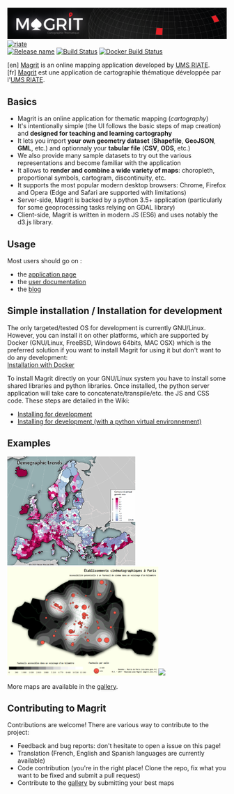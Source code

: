 [![png](magrit_app/static/img/magrit_banner.png)](http://magrit.cnrs.fr)  
[![riate](https://github.com/riatelab/magrit/raw/master/magrit_app/static/img/riate_blue_red.png)](http://riate.cnrs.fr)   
[![Release name](https://img.shields.io/github/release/riatelab/magrit.svg)](https://github.com/riatelab/magrit/releases)
[![Build Status](https://travis-ci.org/riatelab/magrit.svg?branch=master)](https://travis-ci.org/riatelab/magrit)
[![Docker Build Status](https://img.shields.io/docker/build/magrit/magrit.svg)](https://hub.docker.com/r/magrit/magrit/)   

[en] [Magrit](http://magrit.cnrs.fr) is an online mapping application developed by [UMS RIATE](http://www.riate.cnrs.fr).  
[fr]  [Magrit](http://magrit.cnrs.fr) est une application de cartographie thématique développée par l'[UMS RIATE](http://www.riate.cnrs.fr).

## Basics
- Magrit is an online application for thematic mapping (*cartography*)
- It's intentionally simple (the UI follows the basic steps of map creation) and **designed for teaching and learning cartography**
- It lets you import **your own geometry dataset** (**Shapefile**, **GeoJSON**, **GML**, etc.) and optionnaly your **tabular file** (**CSV**, **ODS**, etc.)
- We also provide many sample datasets to try out the various representations and become familiar with the application
- It allows to **render and combine a wide variety of maps**: choropleth, proportional symbols, cartogram, discontinuity, etc.
- It supports the most popular modern desktop browsers: Chrome, Firefox and Opera (Edge and Safari are supported with limitations)
- Server-side, Magrit is backed by a python 3.5+ application (particularly for some geoprocessing tasks relying on GDAL library)
- Client-side, Magrit is written in modern JS (ES6) and uses notably the d3.js library.


## Usage
Most users should go on :
- the [application page](http://magrit.cnrs.fr)
- the [user documentation](http://magrit.cnrs.fr/docs/)
- the [blog](http://magrit.hypotheses.org)


## Simple installation / Installation for development
The only targeted/tested OS for development is currently GNU/Linux.   
However, you can install it on other platforms, which are supported by Docker (GNU/Linux, FreeBSD, Windows 64bits, MAC OSX) which is the preferred solution if you want to install Magrit for using it but don't want to do any development:   
[Installation with Docker](https://github.com/riatelab/magrit/wiki/Installation-with-Docker)

To install Magrit directly on your GNU/Linux system you have to install some shared libraries and python libraries.
Once installed, the python server application will take care to concatenate/transpile/etc. the JS and CSS code.
These steps are detailed in the Wiki:
- [Installing for development](https://github.com/riatelab/magrit/wiki/Installation-for-development)
- [Installing for development (with a python virtual environnement)](https://github.com/riatelab/magrit/wiki/Installation-for-development)

## Examples
<p><img src="https://github.com/mthh/example-magrit-projects/raw/master/nuts3_cagr2.png" height="250"/><img src="https://github.com/mthh/example-magrit-projects/raw/master/cinema_pot2.png" height="250"/><img src="https://magrit.hypotheses.org/files/2017/02/worldpop.png" height="250"/></p>

More maps are available in the [gallery](http://magrit.hypotheses.org/galerie).


## Contributing to Magrit
Contributions are welcome! There are various way to contribute to the project:
- Feedback and bug reports: don't hesitate to open a issue on this page!
- Translation (French, English and Spanish languages are currently available)
- Code contribution (you're in the right place! Clone the repo, fix what you want to be fixed and submit a pull request)
- Contribute to the [gallery](http://magrit.hypotheses.org/galerie) by submitting your best maps
